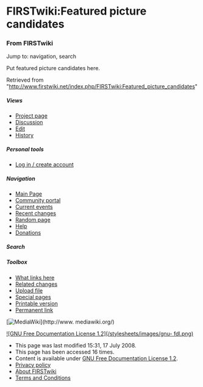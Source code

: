 # FIRSTwiki:Featured picture candidates

### From FIRSTwiki

Jump to: navigation, search

Put featured picture candidates here.

Retrieved from
"<http://www.firstwiki.net/index.php/FIRSTwiki:Featured_picture_candidates>"

##### Views

  * [Project page](/index.php/FIRSTwiki:Featured_picture_candidates)
  * [Discussion](/index.php?title=FIRSTwiki_talk:Featured_picture_candidates&action=edit)
  * [Edit](/index.php?title=FIRSTwiki:Featured_picture_candidates&action=edit)
  * [History](/index.php?title=FIRSTwiki:Featured_picture_candidates&action=history)

##### Personal tools

  * [Log in / create account](/index.php?title=Special:Userlogin&returnto=FIRSTwiki:Featured_picture_candidates)

[](/index.php/Main_Page "Main Page" )

##### Navigation

  * [Main Page](/index.php/Main_Page)
  * [Community portal](/index.php/FIRSTwiki:Community_portal)
  * [Current events](/index.php/Current_events)
  * [Recent changes](/index.php/Special:Recentchanges)
  * [Random page](/index.php/Special:Random)
  * [Help](/index.php/Help:Contents)
  * [Donations](/index.php/FIRSTwiki:Site_support)

##### Search



##### Toolbox

  * [What links here](/index.php/Special:Whatlinkshere/FIRSTwiki:Featured_picture_candidates)
  * [Related changes](/index.php/Special:Recentchangeslinked/FIRSTwiki:Featured_picture_candidates)
  * [Upload file](/index.php/Special:Upload)
  * [Special pages](/index.php/Special:Specialpages)
  * [Printable version](/index.php?title=FIRSTwiki:Featured_picture_candidates&printable=yes)
  * [Permanent link](/index.php?title=FIRSTwiki:Featured_picture_candidates&oldid=68618)

[![MediaWiki](/skins/common/images/poweredby_mediawiki_88x31.png)](http://www.
mediawiki.org/)

[![GNU Free Documentation License 1.2](/stylesheets/images/gnu-
fdl.png)](http://www.gnu.org/copyleft/fdl.html)

  * This page was last modified 15:31, 17 July 2008.
  * This page has been accessed 16 times.
  * Content is available under [GNU Free Documentation License 1.2](http://www.gnu.org/copyleft/fdl.html "http://www.gnu.org/copyleft/fdl.html" ).
  * [Privacy policy](/index.php/FIRSTwiki:Privacy_policy "FIRSTwiki:Privacy policy" )
  * [About FIRSTwiki](/index.php/FIRSTwiki:About "FIRSTwiki:About" )
  * [Terms and Conditions](/index.php/FIRSTwiki:Terms_and_conditions "FIRSTwiki:Terms and conditions" )

